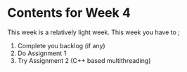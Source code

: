 # Contents for Week 4
This week is a relatively light week. This week you have to ;
1. Complete you backlog (if any)
2. Do Assignment 1
3. Try Assignment 2 (C++ based multithreading)


